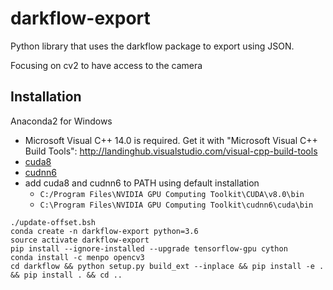 # darkflow-export

Python library that uses the darkflow package to export using JSON.

Focusing on cv2 to have access to the camera


## Installation

Anaconda2 for Windows
- Microsoft Visual C++ 14.0 is required. Get it with "Microsoft Visual C++ Build Tools": http://landinghub.visualstudio.com/visual-cpp-build-tools
- [cuda8](https://developer.nvidia.com/cuda-downloads)
- [cudnn6](https://developer.nvidia.com/rdp/cudnn-download)
- add cuda8 and cudnn6 to PATH using default installation
	- `C:/Program Files\NVIDIA GPU Computing Toolkit\CUDA\v8.0\bin`
	- `C:\Program Files\NVIDIA GPU Computing Toolkit\cudnn6\cuda\bin`
```{bash}
./update-offset.bsh
conda create -n darkflow-export python=3.6
source activate darkflow-export
pip install --ignore-installed --upgrade tensorflow-gpu cython
conda install -c menpo opencv3
cd darkflow && python setup.py build_ext --inplace && pip install -e . && pip install . && cd ..
```
